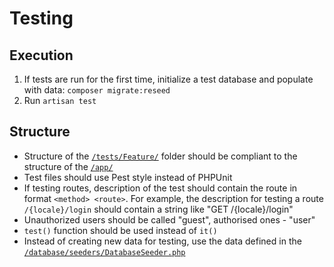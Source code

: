# Testing
## Execution
1. If tests are run for the first time, initialize a test database and populate with data: `composer migrate:reseed`
2. Run `artisan test`

## Structure
- Structure of the [`/tests/Feature/`](/tests/Feature/) folder should be compliant to the structure of the [`/app/`](/app/)
- Test files should use Pest style instead of PHPUnit
- If testing routes, description of the test should contain the route in format `<method> <route>`. For example, the description for testing a route `/{locale}/login` should contain a string like "GET /{locale}/login"
- Unauthorized users should be called "guest", authorised ones - "user"
- `test()` function should be used instead of `it()`
- Instead of creating new data for testing, use the data defined in the [`/database/seeders/DatabaseSeeder.php`](/database/seeders/DatabaseSeeder.php)
